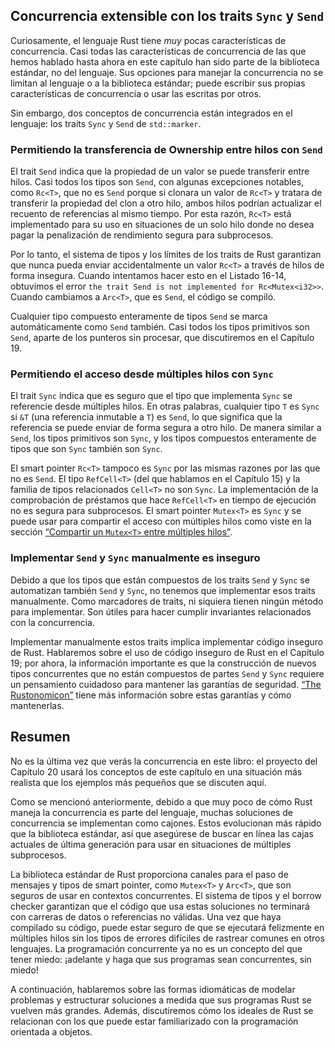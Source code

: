 ## Concurrencia extensible con los traits `Sync` y `Send`

Curiosamente, el lenguaje Rust tiene *muy* pocas características de 
concurrencia. Casi todas las características de concurrencia de las que hemos 
hablado hasta ahora en este capítulo han sido parte de la biblioteca estándar, 
no del lenguaje. Sus opciones para manejar la concurrencia no se limitan al 
lenguaje o a la biblioteca estándar; puede escribir sus propias características 
de concurrencia o usar las escritas por otros.

Sin embargo, dos conceptos de concurrencia están integrados en el lenguaje: los
traits `Sync` y `Send` de `std::marker`.

### Permitiendo la transferencia de Ownership entre hilos con `Send`

El trait `Send` indica que la propiedad de un valor se puede transferir entre
hilos. Casi todos los tipos son `Send`, con algunas excepciones notables, como
`Rc<T>`, que no es `Send` porque si clonara un valor de `Rc<T>` y tratara de
transferir la propiedad del clon a otro hilo, ambos hilos podrían actualizar el
recuento de referencias al mismo tiempo. Por esta razón, `Rc<T>` está
implementado para su uso en situaciones de un solo hilo donde no desea pagar la
penalización de rendimiento segura para subprocesos.

Por lo tanto, el sistema de tipos y los límites de los traits de Rust garantizan
que nunca pueda enviar accidentalmente un valor `Rc<T>` a través de hilos de
forma insegura. Cuando intentamos hacer esto en el Listado 16-14, obtuvimos el
error `the trait Send is not implemented for Rc<Mutex<i32>>`. Cuando cambiamos a
`Arc<T>`, que es `Send`, el código se compiló.

Cualquier tipo compuesto enteramente de tipos `Send` se marca automáticamente
como `Send` también. Casi todos los tipos primitivos son `Send`, aparte de los
punteros sin procesar, que discutiremos en el Capítulo 19.

### Permitiendo el acceso desde múltiples hilos con `Sync`

El trait `Sync` indica que es seguro que el tipo que implementa `Sync` se
referencie desde múltiples hilos. En otras palabras, cualquier tipo `T` es
`Sync` si `&T` (una referencia inmutable a `T`) es `Send`, lo que significa que
la referencia se puede enviar de forma segura a otro hilo. De manera similar a
`Send`, los tipos primitivos son `Sync`, y los tipos compuestos enteramente de
tipos que son `Sync` también son `Sync`.

El smart pointer `Rc<T>` tampoco es `Sync` por las mismas razones por las que
no es `Send`. El tipo `RefCell<T>` (del que hablamos en el Capítulo 15) y la
familia de tipos relacionados `Cell<T>` no son `Sync`. La implementación de la
comprobación de préstamos que hace `RefCell<T>` en tiempo de ejecución no es
segura para subprocesos. El smart pointer `Mutex<T>` es `Sync` y se puede usar
para compartir el acceso con múltiples hilos como viste en la sección [“Compartir
un `Mutex<T>` entre múltiples 
hilos”][sharing-a-mutext-between-multiple-threads]<!-- ignore -->.

### Implementar `Send` y `Sync` manualmente es inseguro

Debido a que los tipos que están compuestos de los traits `Send` y `Sync` se
automatizan también `Send` y `Sync`, no tenemos que implementar esos traits
manualmente. Como marcadores de traits, ni siquiera tienen ningún método para
implementar. Son útiles para hacer cumplir invariantes relacionados con la
concurrencia.

Implementar manualmente estos traits implica implementar código inseguro de
Rust. Hablaremos sobre el uso de código inseguro de Rust en el Capítulo 19; por
ahora, la información importante es que la construcción de nuevos tipos
concurrentes que no están compuestos de partes `Send` y `Sync` requiere un
pensamiento cuidadoso para mantener las garantías de seguridad. [“The
Rustonomicon”][nomicon] tiene más información sobre estas garantías y cómo
mantenerlas.

## Resumen

No es la última vez que verás la concurrencia en este libro: el proyecto del
Capítulo 20 usará los conceptos de este capítulo en una situación más realista
que los ejemplos más pequeños que se discuten aquí.

Como se mencionó anteriormente, debido a que muy poco de cómo Rust maneja la
concurrencia es parte del lenguaje, muchas soluciones de concurrencia se
implementan como cajones. Estos evolucionan más rápido que la biblioteca
estándar, así que asegúrese de buscar en línea las cajas actuales de última
generación para usar en situaciones de múltiples subprocesos.

La biblioteca estándar de Rust proporciona canales para el paso de mensajes y
tipos de smart pointer, como `Mutex<T>` y `Arc<T>`, que son seguros de usar en
contextos concurrentes. El sistema de tipos y el borrow checker garantizan que
el código que usa estas soluciones no terminará con carreras de datos o
referencias no válidas. Una vez que haya compilado su código, puede estar
seguro de que se ejecutará felizmente en múltiples hilos sin los tipos de
errores difíciles de rastrear comunes en otros lenguajes. La programación
concurrente ya no es un concepto del que tener miedo: ¡adelante y haga que sus
programas sean concurrentes, sin miedo!

A continuación, hablaremos sobre las formas idiomáticas de modelar problemas y
estructurar soluciones a medida que sus programas Rust se vuelven más grandes.
Además, discutiremos cómo los ideales de Rust se relacionan con los que
puede estar familiarizado con la programación orientada a objetos.

[sharing-a-mutext-between-multiple-threads]:
ch16-03-shared-state.html#sharing-a-mutext-between-multiple-threads
[nomicon]: ../nomicon/index.html
